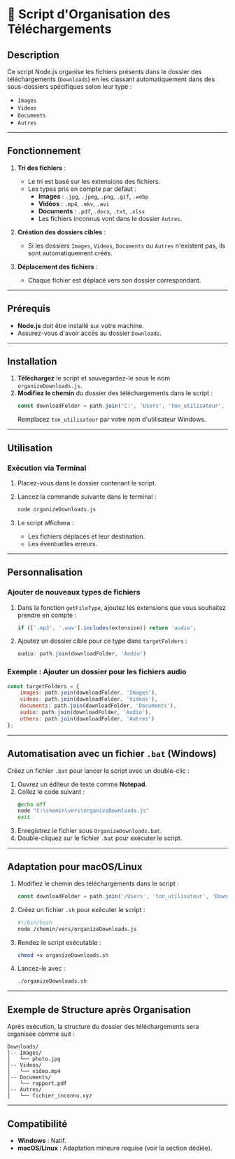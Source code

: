 # 📁 Script d'Organisation des Téléchargements

## Description
Ce script Node.js organise les fichiers présents dans le dossier des téléchargements (`Downloads`) en les classant automatiquement dans des sous-dossiers spécifiques selon leur type :
- `Images`
- `Videos`
- `Documents`
- `Autres`

---

## Fonctionnement

1. **Tri des fichiers** :
   - Le tri est basé sur les extensions des fichiers.
   - Les types pris en compte par défaut :
     - **Images** : `.jpg`, `.jpeg`, `.png`, `.gif`, `.webp`
     - **Vidéos** : `.mp4`, `.mkv`, `.avi`
     - **Documents** : `.pdf`, `.docx`, `.txt`, `.xlsx`
     - Les fichiers inconnus vont dans le dossier `Autres`.

2. **Création des dossiers cibles** :
   - Si les dossiers `Images`, `Videos`, `Documents` ou `Autres` n'existent pas, ils sont automatiquement créés.

3. **Déplacement des fichiers** :
   - Chaque fichier est déplacé vers son dossier correspondant.

---

## Prérequis

- **Node.js** doit être installé sur votre machine.
- Assurez-vous d'avoir accès au dossier `Downloads`.

---

## Installation

1. **Téléchargez** le script et sauvegardez-le sous le nom `organizeDownloads.js`.
2. **Modifiez le chemin** du dossier des téléchargements dans le script :
   ```javascript
   const downloadFolder = path.join('C:', 'Users', 'ton_utilisateur', 'Downloads');
   ```
   Remplacez `ton_utilisateur` par votre nom d'utilisateur Windows.

---

## Utilisation

### Exécution via Terminal

1. Placez-vous dans le dossier contenant le script.
2. Lancez la commande suivante dans le terminal :
   ```bash
   node organizeDownloads.js
   ```

3. Le script affichera :
   - Les fichiers déplacés et leur destination.
   - Les éventuelles erreurs.

---

## Personnalisation

### Ajouter de nouveaux types de fichiers

1. Dans la fonction `getFileType`, ajoutez les extensions que vous souhaitez prendre en compte :
   ```javascript
   if (['.mp3', '.wav'].includes(extension)) return 'audio';
   ```

2. Ajoutez un dossier cible pour ce type dans `targetFolders` :
   ```javascript
   audio: path.join(downloadFolder, 'Audio')
   ```

### Exemple : Ajouter un dossier pour les fichiers audio

```javascript
const targetFolders = {
    images: path.join(downloadFolder, 'Images'),
    videos: path.join(downloadFolder, 'Videos'),
    documents: path.join(downloadFolder, 'Documents'),
    audio: path.join(downloadFolder, 'Audio'),
    others: path.join(downloadFolder, 'Autres')
};
```

---

## Automatisation avec un fichier `.bat` (Windows)

Créez un fichier `.bat` pour lancer le script avec un double-clic :

1. Ouvrez un éditeur de texte comme **Notepad**.
2. Collez le code suivant :
   ```bat
   @echo off
   node "C:\chemin\vers\organizeDownloads.js"
   exit
   ```
3. Enregistrez le fichier sous `OrganizeDownloads.bat`.
4. Double-cliquez sur le fichier `.bat` pour exécuter le script.

---

## Adaptation pour macOS/Linux

1. Modifiez le chemin des téléchargements dans le script :
   ```javascript
   const downloadFolder = path.join('/Users', 'ton_utilisateur', 'Downloads');
   ```
2. Créez un fichier `.sh` pour exécuter le script :
   ```bash
   #!/bin/bash
   node /chemin/vers/organizeDownloads.js
   ```
3. Rendez le script exécutable :
   ```bash
   chmod +x organizeDownloads.sh
   ```
4. Lancez-le avec :
   ```bash
   ./organizeDownloads.sh
   ```

---

## Exemple de Structure après Organisation

Après exécution, la structure du dossier des téléchargements sera organisée comme suit :

```
Downloads/
│-- Images/
│   └── photo.jpg
│-- Videos/
│   └── video.mp4
│-- Documents/
│   └── rapport.pdf
│-- Autres/
│   └── fichier_inconnu.xyz
```

---

## Compatibilité

- **Windows** : Natif.
- **macOS/Linux** : Adaptation mineure requise (voir la section dédiée).

